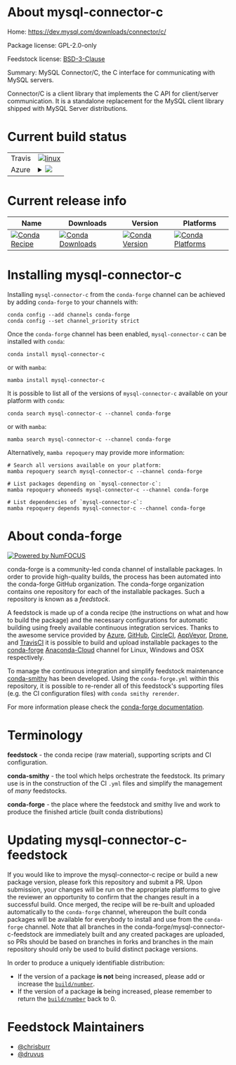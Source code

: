 About mysql-connector-c
=======================

Home: https://dev.mysql.com/downloads/connector/c/

Package license: GPL-2.0-only

Feedstock license: [BSD-3-Clause](https://github.com/conda-forge/mysql-connector-c-feedstock/blob/master/LICENSE.txt)

Summary: MySQL Connector/C, the C interface for communicating with MySQL servers.

Connector/C is a client library that implements the C API for
client/server communication. It is a standalone replacement for
the MySQL client library shipped with MySQL Server distributions.


Current build status
====================


<table><tr>
    <td>Travis</td>
    <td>
      <a href="https://app.travis-ci.com/conda-forge/mysql-connector-c-feedstock">
        <img alt="linux" src="https://img.shields.io/travis/com/conda-forge/mysql-connector-c-feedstock/master.svg?label=Linux">
      </a>
    </td>
  </tr>
    
  <tr>
    <td>Azure</td>
    <td>
      <details>
        <summary>
          <a href="https://dev.azure.com/conda-forge/feedstock-builds/_build/latest?definitionId=4041&branchName=master">
            <img src="https://dev.azure.com/conda-forge/feedstock-builds/_apis/build/status/mysql-connector-c-feedstock?branchName=master">
          </a>
        </summary>
        <table>
          <thead><tr><th>Variant</th><th>Status</th></tr></thead>
          <tbody><tr>
              <td>linux_64_openssl1.1.1</td>
              <td>
                <a href="https://dev.azure.com/conda-forge/feedstock-builds/_build/latest?definitionId=4041&branchName=master">
                  <img src="https://dev.azure.com/conda-forge/feedstock-builds/_apis/build/status/mysql-connector-c-feedstock?branchName=master&jobName=linux&configuration=linux_64_openssl1.1.1" alt="variant">
                </a>
              </td>
            </tr><tr>
              <td>linux_64_openssl3</td>
              <td>
                <a href="https://dev.azure.com/conda-forge/feedstock-builds/_build/latest?definitionId=4041&branchName=master">
                  <img src="https://dev.azure.com/conda-forge/feedstock-builds/_apis/build/status/mysql-connector-c-feedstock?branchName=master&jobName=linux&configuration=linux_64_openssl3" alt="variant">
                </a>
              </td>
            </tr><tr>
              <td>linux_aarch64_openssl1.1.1</td>
              <td>
                <a href="https://dev.azure.com/conda-forge/feedstock-builds/_build/latest?definitionId=4041&branchName=master">
                  <img src="https://dev.azure.com/conda-forge/feedstock-builds/_apis/build/status/mysql-connector-c-feedstock?branchName=master&jobName=linux&configuration=linux_aarch64_openssl1.1.1" alt="variant">
                </a>
              </td>
            </tr><tr>
              <td>linux_aarch64_openssl3</td>
              <td>
                <a href="https://dev.azure.com/conda-forge/feedstock-builds/_build/latest?definitionId=4041&branchName=master">
                  <img src="https://dev.azure.com/conda-forge/feedstock-builds/_apis/build/status/mysql-connector-c-feedstock?branchName=master&jobName=linux&configuration=linux_aarch64_openssl3" alt="variant">
                </a>
              </td>
            </tr><tr>
              <td>linux_ppc64le_openssl1.1.1</td>
              <td>
                <a href="https://dev.azure.com/conda-forge/feedstock-builds/_build/latest?definitionId=4041&branchName=master">
                  <img src="https://dev.azure.com/conda-forge/feedstock-builds/_apis/build/status/mysql-connector-c-feedstock?branchName=master&jobName=linux&configuration=linux_ppc64le_openssl1.1.1" alt="variant">
                </a>
              </td>
            </tr><tr>
              <td>linux_ppc64le_openssl3</td>
              <td>
                <a href="https://dev.azure.com/conda-forge/feedstock-builds/_build/latest?definitionId=4041&branchName=master">
                  <img src="https://dev.azure.com/conda-forge/feedstock-builds/_apis/build/status/mysql-connector-c-feedstock?branchName=master&jobName=linux&configuration=linux_ppc64le_openssl3" alt="variant">
                </a>
              </td>
            </tr><tr>
              <td>osx_64_openssl1.1.1</td>
              <td>
                <a href="https://dev.azure.com/conda-forge/feedstock-builds/_build/latest?definitionId=4041&branchName=master">
                  <img src="https://dev.azure.com/conda-forge/feedstock-builds/_apis/build/status/mysql-connector-c-feedstock?branchName=master&jobName=osx&configuration=osx_64_openssl1.1.1" alt="variant">
                </a>
              </td>
            </tr><tr>
              <td>osx_64_openssl3</td>
              <td>
                <a href="https://dev.azure.com/conda-forge/feedstock-builds/_build/latest?definitionId=4041&branchName=master">
                  <img src="https://dev.azure.com/conda-forge/feedstock-builds/_apis/build/status/mysql-connector-c-feedstock?branchName=master&jobName=osx&configuration=osx_64_openssl3" alt="variant">
                </a>
              </td>
            </tr><tr>
              <td>win_64</td>
              <td>
                <a href="https://dev.azure.com/conda-forge/feedstock-builds/_build/latest?definitionId=4041&branchName=master">
                  <img src="https://dev.azure.com/conda-forge/feedstock-builds/_apis/build/status/mysql-connector-c-feedstock?branchName=master&jobName=win&configuration=win_64_" alt="variant">
                </a>
              </td>
            </tr>
          </tbody>
        </table>
      </details>
    </td>
  </tr>
</table>

Current release info
====================

| Name | Downloads | Version | Platforms |
| --- | --- | --- | --- |
| [![Conda Recipe](https://img.shields.io/badge/recipe-mysql--connector--c-green.svg)](https://anaconda.org/conda-forge/mysql-connector-c) | [![Conda Downloads](https://img.shields.io/conda/dn/conda-forge/mysql-connector-c.svg)](https://anaconda.org/conda-forge/mysql-connector-c) | [![Conda Version](https://img.shields.io/conda/vn/conda-forge/mysql-connector-c.svg)](https://anaconda.org/conda-forge/mysql-connector-c) | [![Conda Platforms](https://img.shields.io/conda/pn/conda-forge/mysql-connector-c.svg)](https://anaconda.org/conda-forge/mysql-connector-c) |

Installing mysql-connector-c
============================

Installing `mysql-connector-c` from the `conda-forge` channel can be achieved by adding `conda-forge` to your channels with:

```
conda config --add channels conda-forge
conda config --set channel_priority strict
```

Once the `conda-forge` channel has been enabled, `mysql-connector-c` can be installed with `conda`:

```
conda install mysql-connector-c
```

or with `mamba`:

```
mamba install mysql-connector-c
```

It is possible to list all of the versions of `mysql-connector-c` available on your platform with `conda`:

```
conda search mysql-connector-c --channel conda-forge
```

or with `mamba`:

```
mamba search mysql-connector-c --channel conda-forge
```

Alternatively, `mamba repoquery` may provide more information:

```
# Search all versions available on your platform:
mamba repoquery search mysql-connector-c --channel conda-forge

# List packages depending on `mysql-connector-c`:
mamba repoquery whoneeds mysql-connector-c --channel conda-forge

# List dependencies of `mysql-connector-c`:
mamba repoquery depends mysql-connector-c --channel conda-forge
```


About conda-forge
=================

[![Powered by
NumFOCUS](https://img.shields.io/badge/powered%20by-NumFOCUS-orange.svg?style=flat&colorA=E1523D&colorB=007D8A)](https://numfocus.org)

conda-forge is a community-led conda channel of installable packages.
In order to provide high-quality builds, the process has been automated into the
conda-forge GitHub organization. The conda-forge organization contains one repository
for each of the installable packages. Such a repository is known as a *feedstock*.

A feedstock is made up of a conda recipe (the instructions on what and how to build
the package) and the necessary configurations for automatic building using freely
available continuous integration services. Thanks to the awesome service provided by
[Azure](https://azure.microsoft.com/en-us/services/devops/), [GitHub](https://github.com/),
[CircleCI](https://circleci.com/), [AppVeyor](https://www.appveyor.com/),
[Drone](https://cloud.drone.io/welcome), and [TravisCI](https://travis-ci.com/)
it is possible to build and upload installable packages to the
[conda-forge](https://anaconda.org/conda-forge) [Anaconda-Cloud](https://anaconda.org/)
channel for Linux, Windows and OSX respectively.

To manage the continuous integration and simplify feedstock maintenance
[conda-smithy](https://github.com/conda-forge/conda-smithy) has been developed.
Using the ``conda-forge.yml`` within this repository, it is possible to re-render all of
this feedstock's supporting files (e.g. the CI configuration files) with ``conda smithy rerender``.

For more information please check the [conda-forge documentation](https://conda-forge.org/docs/).

Terminology
===========

**feedstock** - the conda recipe (raw material), supporting scripts and CI configuration.

**conda-smithy** - the tool which helps orchestrate the feedstock.
                   Its primary use is in the construction of the CI ``.yml`` files
                   and simplify the management of *many* feedstocks.

**conda-forge** - the place where the feedstock and smithy live and work to
                  produce the finished article (built conda distributions)


Updating mysql-connector-c-feedstock
====================================

If you would like to improve the mysql-connector-c recipe or build a new
package version, please fork this repository and submit a PR. Upon submission,
your changes will be run on the appropriate platforms to give the reviewer an
opportunity to confirm that the changes result in a successful build. Once
merged, the recipe will be re-built and uploaded automatically to the
`conda-forge` channel, whereupon the built conda packages will be available for
everybody to install and use from the `conda-forge` channel.
Note that all branches in the conda-forge/mysql-connector-c-feedstock are
immediately built and any created packages are uploaded, so PRs should be based
on branches in forks and branches in the main repository should only be used to
build distinct package versions.

In order to produce a uniquely identifiable distribution:
 * If the version of a package **is not** being increased, please add or increase
   the [``build/number``](https://docs.conda.io/projects/conda-build/en/latest/resources/define-metadata.html#build-number-and-string).
 * If the version of a package **is** being increased, please remember to return
   the [``build/number``](https://docs.conda.io/projects/conda-build/en/latest/resources/define-metadata.html#build-number-and-string)
   back to 0.

Feedstock Maintainers
=====================

* [@chrisburr](https://github.com/chrisburr/)
* [@druvus](https://github.com/druvus/)

